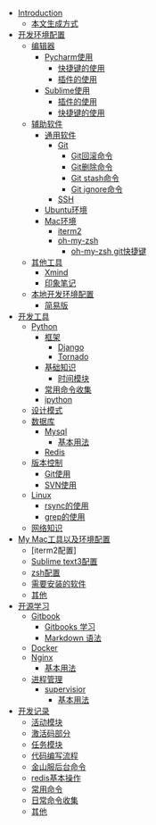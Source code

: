 - [Introduction](README.md)
    - [本文生成方式](introduce.md) 
- [开发环境配置](develop_env_config/README.md)
    - [编辑器](develop_env_config/editer_readme.md)
        - [Pycharm使用](develop_env_config/pycharm.md)
            - [快捷键的使用]( develop_env_config/py_hot_key.md)
            - [插件的使用]() 
        - [Sublime使用](develop_env_config/sublime.md)
            - [插件的使用](develop_env_config/subl_plug_in.md)
            - [快捷键的使用](develop_env_config/subl_hot_key.md) 
    - [辅助软件]()
        - [通用软件]()
            - [Git]()
                - [Git回滚命令](develop_env_config/git_back.md)
                - [Git删除命令](develop_env_config/git_del.md) 
                - [Git stash命令](develop_env_config/git_stash.md)
                - [Git ignore命令](develop_env_config/git_ignore.md)
            - [SSH]()
        - [Ubuntu环境]()
        - [Mac环境]()
            - [iterm2]()
            - [oh-my-zsh](develop_env_config/zsh.md)
                - [oh-my-zsh git快捷键](develop_env_config/hot_key_to_git.md)
    - [其他工具]()
        - [Xmind]()
        - [印象笔记]()
    - [本地开发环境配置](develop_env_config/server_env.md)
        - [简易版](develop_env_config/simple_server_env.md)
- [开发工具](develop_tools/README.md)
    - [Python](develop_tools/python_readme.md)
        - [框架]()
            - [Django]()
            - [Tornado]() 
        - [基础知识](develop_tools/base_python.md)
            - [时间模块](develop_tools/time.md) 
        - [常用命令收集](develop_tools/collect_py.md) 
        - [ipython]()
    - [设计模式]() 
    - [数据库](develop_tools/database_readme.md.)
        - [Mysql](develop_tools/mysql.md)
            - [基本用法]()    
        - [Redis]()
    - [版本控制]() 
        - [Git使用]() 
        - [SVN使用]()
    - [Linux](develop_tools/linux_readme.md)
        - [rsync的使用](develop_tools/rsync.md) 
        - [grep的使用](develop_tools/grep.md)
    - [网络知识]() 
- [My Mac工具以及环境配置]()
    - [iterm2配置]
    - [Sublime text3配置]()
    - [zsh配置]()
    - [需要安装的软件]()
    - [其他]() 
- [开源学习](open_source/README.md)
    - [Gitbook](open_source/gitbook_introduce.md)
        - [Gitbooks 学习](open_source/gitbook.md)
        - [Markdown 语法](markdown.md)
    - [Docker]()
    - [Nginx]()
        - [基本用法](open_source/nginx.md)
    - [进程管理]()  
        - [supervisior]()
            - [基本用法](open_source/supervisor.md)  
- [开发记录](code/README.md) 
    - [活动模块](code/active.md)
    - [激活码部分](code/code.md)
    - [任务模块](code/reward.md)
    - [代码编写流程](code/release_step.md)
    - [金山服后台命令](code/transform_server_cmd.md)
    - [redis基本操作](code/redis_base.md)
    - [常用命令](code/daily_cmd.md)
    - [日常命令收集](code/cmd_collect.md)
    - [其他](code/other.md) 